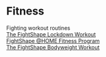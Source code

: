 # Fitness

Fighting workout routines\
[The FightShape Lockdown Workout](https://www.fightshapestudio.com/blog/2020/4/13/the-fightshape-total-body-workout-4)\
[FightShape @HOME Fitness Program](https://www.fightshapestudio.com/blog/2020/5/24/fightshape-home-fitness-program)\
[The FightShape Bodyweight Workout](https://www.fightshapestudio.com/blog/2020/4/9/a-quarantine-no-equipment-workout)
